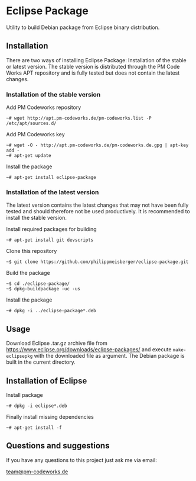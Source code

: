 Eclipse Package
===============

Utility to build Debian package from Eclipse binary distribution.

Installation
------------

There are two ways of installing Eclipse Package: Installation of the stable or latest version. The stable version is distributed through the PM Code Works APT repository and is fully tested but does not contain the latest changes.

### Installation of the stable version

Add PM Codeworks repository

    ~# wget http://apt.pm-codeworks.de/pm-codeworks.list -P /etc/apt/sources.d/

Add PM Codeworks key

    ~# wget -O - http://apt.pm-codeworks.de/pm-codeworks.de.gpg | apt-key add -
    ~# apt-get update

Install the package

    ~# apt-get install eclipse-package

### Installation of the latest version

The latest version contains the latest changes that may not have been fully tested and should therefore not be used productively. It is recommended to install the stable version.

Install required packages for building

    ~# apt-get install git devscripts

Clone this repository

    ~$ git clone https://github.com/philippmeisberger/eclipse-package.git

Build the package

    ~$ cd ./eclipse-package/
    ~$ dpkg-buildpackage -uc -us

Install the package

    ~# dpkg -i ../eclipse-package*.deb

Usage
-----

Download Eclipse .tar.gz archive file from <https://www.eclipse.org/downloads/eclipse-packages/> and execute `make-eclipsepkg` with the downloaded file as argument. The Debian package is built in the current directory.

Installation of Eclipse
-----------------------

Install package

    ~# dpkg -i eclipse*.deb

Finally install missing dependencies

    ~# apt-get install -f

Questions and suggestions
-------------------------

If you have any questions to this project just ask me via email:

<team@pm-codeworks.de>
